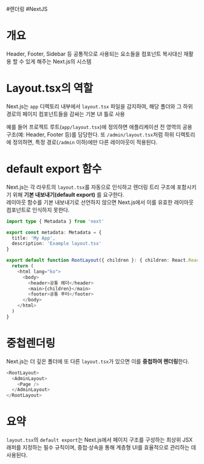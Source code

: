 #렌더링 #NextJS

# 개요

Header, Footer, Sidebar 등 공통적으로 사용되는 요소들을 컴포넌트 복사대신 재활용 할 수 있게 해주는 Next.js의 시스템

# Layout.tsx의 역할

Next.js는 `app` 디렉토리 내부에서 `layout.tsx` 파일을 감지하여, 해당 폴더와 그 하위 경로의 페이지 컴포넌트들을 감싸는 기본 UI 틀로 사용

예를 들어 프로젝트 루트(`app/layout.tsx`)에 정의하면 애플리케이션 전 영역의 공용 구조(예: Header, Footer 등)를 담당한다. 또 `/admin/layout.tsx`처럼 하위 디렉토리에 정의하면, 특정 경로(`/admin` 이하)에만 다른 레이아웃이 적용된다.

# default export 함수

Next.js는 각 라우트의 `layout.tsx`를 자동으로 인식하고 렌더링 트리 구조에 포함시키기 위해 **기본 내보내기(default export)** 를 요구한다.  
레이아웃 함수를 기본 내보내기로 선언하지 않으면 Next.js에서 이를 유효한 레이아웃 컴포넌트로 인식하지 못한다.

``` ts
import type { Metadata } from 'next'

export const metadata: Metadata = {
  title: 'My App',
  description: 'Example layout.tsx'
}

export default function RootLayout({ children }: { children: React.ReactNode }) {
  return (
    <html lang="ko">
      <body>
        <header>공통 헤더</header>
        <main>{children}</main>
        <footer>공통 푸터</footer>
      </body>
    </html>
  )
}

```

# 중첩렌더링

Next.js는 더 깊은 폴더에 또 다른 `layout.tsx`가 있으면 이를 **중첩하여 렌더링**한다.

``` ts
<RootLayout>
  <AdminLayout>
    <Page />
  </AdminLayout>
</RootLayout>

```


# 요약

`layout.tsx`의 `default export`는 Next.js에서 페이지 구조를 구성하는 최상위 JSX 래퍼를 지정하는 필수 규칙이며, 중첩·상속을 통해 계층형 UI를 효율적으로 관리하는 데 사용된다.